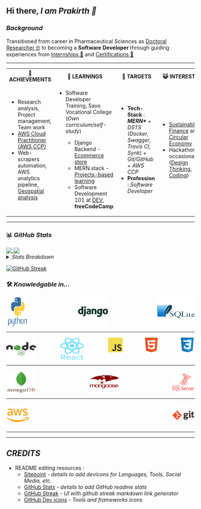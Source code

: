 ## Hi there, *I am Prakirth 👋*
### *Background*
<p> 
  Transitioned from career in Pharmaceutical Sciences as <a href="https://www.researchgate.net/profile/Prakirth-Govardhanam">Doctoral Researcher 🤓</a> to becoming a <b>Software Developer</b> through guiding experiences from <a href="https://www.linkedin.com/in/prakirth-govardhanam-3a185156/details/experience/">Internships 🧑‍</a> and <a href="https://www.credly.com/users/narayana-prakirth-govardhanam">Certifications 🧾</a>
</p>
<hr>

<table>
<th>🥇ACHIEVEMENTS</th>
<th>📖 LEARNINGS</th>
<th>🏹 TARGETS</th>
<th>😺 INTERESTS</th>
<tr>
  <td>
    <ul>
      <li>Research analysis, Project management, Team work</li>
      <li><a href="https://www.credly.com/badges/5df75c47-bf67-4cb8-ab85-1dd6283e51cd/public_url">AWS Cloud Practitioner (AWS CCP)</a></li>
      <li>Web-scrapers automation, AWS analytics pipeline, <a href="https://github.com/prak112/Coursera-IBM_Capstone">Geospatial analysis</a></li>
    </ul>
  </td>
   <td>
    <ul>
      <li>Software Developer Training, Savo Vocational College (<em>Own curriculum/self-study</em>)</li>
        <ul>
          <li>Django Backend - <a href="https://github.com/prak112/DevSchool-Project">Ecommerce store</a></li>
          <li>MERN stack - <a href="https://github.com/prak112/fullstack-open-core">Projects-based learning</a></li>
          <li>Software Development 101 at <a href="https://dev.to/prakirth">DEV</a>, <b>freeCodeCamp</b></li>
        </ul>
    </ul>
  </td>
  <td>
    <ul>
      <li><b>Tech-Stack</b> : <em><b>MERN*</b> + DSTS (Docker, Swagger, Travis CI, Synk) + Git/GitHub + AWS CCP</em></li>
      <li><b>Profession</b> : <em>Software Developer</em></li>
    </ul>
  </td>
  <td>
    <ul>
      <li><a href="https://github.com/prak112/esg-profile">Sustainable Finance</a> and <a href="https://ellenmacarthurfoundation.org/topics/circular-economy-introduction/learning-pathways">Circular Economy</a></li>
      <li>Hackathons, occasionally, (<a href="https://ekipade310.sharepoint.com/sites/3TeamProjekte/Freigegebene%20Dokumente/Forms/AllItems.aspx?id=%2Fsites%2F3TeamProjekte%2FFreigegebene%20Dokumente%2F1%20Archiv%2F2021%2F30008%20%2D%20Innovate2030%20%2D%20SDG12%2FTeilnehmende%2FZertifikate%2FGeneral%2FSingle%20PDF%20General%20Certificates%2Fekipa%20Certificate%20Innovate2030%20SDG12%20Prakirth%20Govardhanam%2Epdf&parent=%2Fsites%2F3TeamProjekte%2FFreigegebene%20Dokumente%2F1%20Archiv%2F2021%2F30008%20%2D%20Innovate2030%20%2D%20SDG12%2FTeilnehmende%2FZertifikate%2FGeneral%2FSingle%20PDF%20General%20Certificates&p=true&ga=1">Design Thinking</a>, <a href="https://github.com/prak112/data4wildlife">Coding</a>)</li>
    </ul>
  </td>
</tr>
</table>

<hr>

### 📊 *GitHub Stats*

<a href="https://github.com/anuraghazra/github-readme-stats">
  <img height=200 align="center" src="https://github-readme-stats.vercel.app/api?username=prak112&theme=tokyonight&rank_icon=percentile" />
</a>
<a href="https://github.com/anuraghazra/convoychat">
  <img height=200 align="center" src="https://github-readme-stats.vercel.app/api/top-langs?username=prak112&layout=compact&langs_count=8&card_width=320&theme=merko" />
</a>

<details>
  <summary><i>Stats Breakdown</i></summary>
   <ul>
    <li> S &ensp;=&ensp; Top 1%</li>
    <li> A+ =&ensp; Top 12.5%</li> 
    <li> A &ensp;=&ensp; Top 25%</li>
    <li> A- =&ensp; Top 37.5%</li>
    <li> B+ =&ensp; Top 50%</li>
    <li> B &ensp;=&ensp; Top 62.5%</li>
    <li> B- =&ensp; Top 75%</li>
    <li> C+ =&ensp; Top 87.5%</li>
    <li> C &ensp;=&ensp; Everyone</li>
  </ul>
   This ranking scheme is based on the Japanese academic grading system, i.e., Global percentile is calculated as a weighted sum of percentiles for each statistic (number of commits, pull requests,
   issues, stars and followers), based on the cumulative distribution function of the exponential and the log-normal distributions. The implementation can be investigated from the <a href="https://github.com/anuraghazra/github-readme-stats/blob/master/src/calculateRank.js">calculation</a>. The circle around the rank shows 100 minus the global percentile.
</details>

[![GitHub Streak](https://github-readme-streak-stats.herokuapp.com?user=prak112&theme=ocean-dark&date_format=M%20j%5B%2C%20Y%5D&exclude_days=Sun%2CSat)](https://git.io/streak-stats)


### 🛠️ <i>Knowledgable in...</i>
<div style="display: flex; justify-content: space-between;">
  <img src="https://github.com/devicons/devicon/blob/master/icons/python/python-original-wordmark.svg" title="Python" alt="Python" width="60" height="80"/>
  <img src="https://github.com/devicons/devicon/blob/master/icons/django/django-plain-wordmark.svg" title="Django" alt="django" width="80" height="80"/>
  <img src="https://github.com/devicons/devicon/blob/master/icons/sqlite/sqlite-original-wordmark.svg" title="SQLite" alt="sqlite" width="100" height="80"/>
</div>
<hr>
<div style="display: flex; justify-content: space-between;">
  <img src="https://github.com/devicons/devicon/blob/master/icons/nodejs/nodejs-original-wordmark.svg" title="Nodejs" alt="nodejs" width="80" height="60"/> 
  <img src="https://github.com/devicons/devicon/blob/master/icons/react/react-original-wordmark.svg" title="React" alt="react" width="80" height="60"/>
  <img src="https://github.com/devicons/devicon/blob/master/icons/javascript/javascript-original.svg" title="JavaScript" alt="javascript" width="40" height="40"/>
  <img src="https://github.com/devicons/devicon/blob/master/icons/html5/html5-original.svg" title="HTML5" alt="HTML5" width="40" height="40"/>
  <img src="https://github.com/devicons/devicon/blob/master/icons/css3/css3-original.svg" title="CSS3" alt="CSS3" width="40" height="40"/>
</div>
<hr>
<div style="display: flex; justify-content: space-between;">
  <img src="https://github.com/devicons/devicon/blob/master/icons/mongodb/mongodb-original-wordmark.svg" title="MongoDB" alt="mongodb" width="80" height="60"/>
  <img src="https://github.com/devicons/devicon/blob/master/icons/mongoose/mongoose-original-wordmark.svg" title="Mongoose" alt="mongoose" width="80" height="60"/>
  <img src="https://github.com/devicons/devicon/blob/master/icons/microsoftsqlserver/microsoftsqlserver-plain-wordmark.svg" title="Micorsoft SQL Server"  alt="MicrosoftSQLServer" width="60" height="60"/>
</div>
<hr>
<div style="display: flex; justify-content: space-between;">
  <img src="https://github.com/devicons/devicon/blob/master/icons/amazonwebservices/amazonwebservices-plain-wordmark.svg" title="AWS" alt="AWS" width="60" height="60"/>
  <img src="https://github.com/devicons/devicon/blob/master/icons/git/git-original-wordmark.svg" title="Git" alt="Git" width="60" height="60"/>
</div>


<!--<div>
📫 <i>Reach me</i> at <div id="badges">
    <a href="https://www.linkedin.com/in/prakirth-govardhanam-3a185156/"><img src="https://img.shields.io/badge/LinkedIn-blue?style=for-the-badge&logo=linkedin&logoColor=white" alt="LinkedIn Badge"/>
      </a>
</div>-->
<hr>
<hr>

## _CREDITS_
- README editing resources :
  - [Sitepoint](https://www.sitepoint.com/github-profile-readme/) - _details to add devicons for Languages, Tools, Social Media, etc._
  - [GitHub Stats](https://github.com/anuraghazra/github-readme-stats) - _details to add GitHub readme stats_
  - [GitHub Streak](https://github-readme-streak-stats.herokuapp.com/demo/) - _UI with github streak markdown link generator_
  - [GitHub Dev icons](https://github.com/devicons/devicon/blob/master/icons) - _Tools and frameworks icons_
